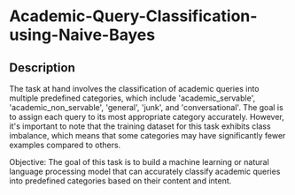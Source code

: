 # Academic-Query-Classification-using-Naive-Bayes
## Description
The task at hand involves the classification of academic queries into multiple predefined categories, which include 'academic_servable', 'academic_non_servable', 'general', 'junk', and 'conversational'. The goal is to assign each query to its most appropriate category accurately. However, it's important to note that the training dataset for this task exhibits class imbalance, which means that some categories may have significantly fewer examples compared to others.

Objective: The goal of this task is to build a machine learning or natural language processing model that can accurately classify academic queries into predefined categories based on their content and intent.
